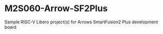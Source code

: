 # M2S060-Arrow-SF2Plus
Sample RISC-V Libero project(s) for Arrows SmartFusion2 Plus development board
